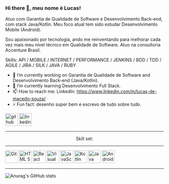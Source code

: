 ### Hi there 👋, meu nome é Lucas!

Atuo com Garantia de Qualidade de Software e Desenvolvimento Back-end, com stack Java/Kotlin. Meu foco atual tem sido estudar Desenvolvimento Mobile (Android).

Sou apaixonado por tecnologia, ando me reinventando para melhorar cada vez mais meu nível técnico em Qualidade de Software. Atuo na consultoria Accenture Brasil.

Skills: API / MOBILE / INTERNET / PERFORMANCE / JENKINS / BDD / TDD / AGILE / JIRA / SILK / JAVA / RUBY

- 🔭 I’m currently working on Garantia de Qualidade de Software and Desenvolvimento Back-end (Java/Kotlin).
- 🌱 I’m currently learning Desenvolvimento Full Stack.
- 📫 How to reach me: LinkedIn: https://www.linkedin.com/in/lucas-de-macedo-souza/ 
- ⚡ Fun fact: desenho super bem e escrevo de tudo sobre tudo. 


[<img src='https://cdn.jsdelivr.net/npm/simple-icons@3.0.1/icons/github.svg' alt='github' height='40'>](https://github.com/LyncSoul)  [<img src='https://cdn.jsdelivr.net/npm/simple-icons@3.0.1/icons/linkedin.svg' alt='linkedin' height='40'>](https://www.linkedin.com/in/lucas-de-macedo-souza/) <HR>

<p style="text-align:center">Skill set: </p> <HR>

[<img src='https://raw.githubusercontent.com/dustin100/dustin100/master/assests/git-original.svg' alt='Git' height='40'>](https://raw.githubusercontent.com/dustin100/dustin100/master/assests/git-original.svg) [<img src='https://raw.githubusercontent.com/dustin100/dustin100/master/assests/html5-original.svg' alt='HTML 5' height='40'>](https://raw.githubusercontent.com/dustin100/dustin100/master/assests/html5-original.svg) [<img src='https://raw.githubusercontent.com/dustin100/dustin100/master/assests/react-original.svg' alt='React' height='40'>](https://raw.githubusercontent.com/dustin100/dustin100/master/assests/react-original.svg) [<img src='https://raw.githubusercontent.com/dustin100/dustin100/master/assests/visualstudio-plain.svg' alt='Visual Studio' height='40'>](https://raw.githubusercontent.com/dustin100/dustin100/master/assests/visualstudio-plain.svg) [<img src='https://raw.githubusercontent.com/dustin100/dustin100/master/assests/javascript-plain.svg' alt='JavaScript' height='40'>](https://raw.githubusercontent.com/dustin100/dustin100/master/assests/javascript-plain.svg) [<img src='https://upload.wikimedia.org/wikipedia/commons/7/74/Kotlin_Icon.png' alt='Kotlin' height='40'>](https://upload.wikimedia.org/wikipedia/commons/7/74/Kotlin_Icon.png) [<img 
src='https://www.svgrepo.com/show/303388/java-4-logo.svg' alt='Java' height='40'>](https://www.svgrepo.com/show/303388/java-4-logo.svg) [<img 
src='https://icones.pro/wp-content/uploads/2021/04/icone-android-vert.png' alt='Android' height='40'>](https://icones.pro/wp-content/uploads/2021/04/icone-android-vert.png)<HR>

![Anurag's GitHub stats](https://github-readme-stats.vercel.app/api?username=LyncSoul&show_icons=true&theme=merko&hide=commits,contribs&show_icons=true)
